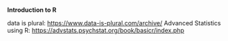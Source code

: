 **Introduction to R**

data is plural: https://www.data-is-plural.com/archive/
Advanced Statistics using R: https://advstats.psychstat.org/book/basicr/index.php

